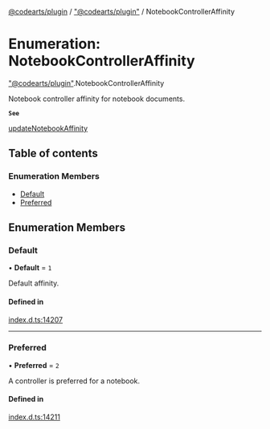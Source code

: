 [@codearts/plugin](../README.md) / ["@codearts/plugin"](../modules/_codearts_plugin_.md) / NotebookControllerAffinity

# Enumeration: NotebookControllerAffinity

["@codearts/plugin"](../modules/_codearts_plugin_.md).NotebookControllerAffinity

Notebook controller affinity for notebook documents.

**`See`**

[updateNotebookAffinity](../interfaces/codearts_plugin_.NotebookController.md#updatenotebookaffinity)

## Table of contents

### Enumeration Members

- [Default](codearts_plugin_.NotebookControllerAffinity.md#default)
- [Preferred](codearts_plugin_.NotebookControllerAffinity.md#preferred)

## Enumeration Members

### Default

• **Default** = ``1``

Default affinity.

#### Defined in

[index.d.ts:14207](https://github.com/huaweicloud/cloudide-plugin-api/blob/03b481c/index.d.ts#L14207)

___

### Preferred

• **Preferred** = ``2``

A controller is preferred for a notebook.

#### Defined in

[index.d.ts:14211](https://github.com/huaweicloud/cloudide-plugin-api/blob/03b481c/index.d.ts#L14211)

